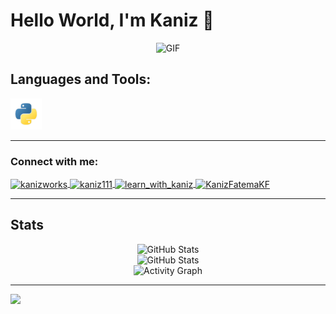 # Hello World, I'm Kaniz 👋

<div align="center">
  <img alt="GIF" src="https://github.com/arsentieva/arsentieva/blob/main/code.gif?raw=true" width="400" height="300" />
</div>

## Languages and Tools:
[<img alt="python" width="50px" src="https://raw.githubusercontent.com/github/explore/80688e429a7d4ef2fca1e82350fe8e3517d3494d/topics/python/python.png" />](https://www.youtube.com/@KanizFatemaKF)

---

### Connect with me:

<p align="left">
  <a href="https://twitter.com/kanizworks" target="_blank">
    <img align="center" src="https://raw.githubusercontent.com/rahuldkjain/github-profile-readme-generator/master/src/images/icons/Social/twitter.svg" alt="kanizworks" height="30" width="40" />
  </a>
  <a href="https://linkedin.com/in/kaniz111" target="_blank">
    <img align="center" src="https://raw.githubusercontent.com/rahuldkjain/github-profile-readme-generator/master/src/images/icons/Social/linked-in-alt.svg" alt="kaniz111" height="30" width="40" />
  </a>
  <a href="https://instagram.com/learn_with_kaniz" target="_blank">
    <img align="center" src="https://raw.githubusercontent.com/rahuldkjain/github-profile-readme-generator/master/src/images/icons/Social/instagram.svg" alt="learn_with_kaniz" height="30" width="40" />
  </a>
  <a href="https://www.youtube.com/@KanizFatemaKF" target="_blank">
    <img align="center" src="https://raw.githubusercontent.com/rahuldkjain/github-profile-readme-generator/master/src/images/icons/Social/youtube.svg" alt="KanizFatemaKF" height="30" width="40" />
  </a>
</p>

---

## Stats

<div align="center">
  <img src="https://github-readme-stats.vercel.app/api?username=kaniz-codes&theme=tokyonight&hide_border=false&include_all_commits=true&count_private=false" alt="GitHub Stats">
  <br/>
  <img src="https://github-readme-stats.vercel.app/api?username=kaniz-codes&theme=tokyonight&hide_border=false&include_all_commits=true&count_private=false" alt="GitHub Stats">
  <br/>
  <img src="https://github-readme-activity-graph.vercel.app/graph?username=kaniz-codes&theme=tokyo-night" alt="Activity Graph">
</div>



---


[![](https://visitcount.itsvg.in/api?id=kaniz-codes&icon=5&color=1)](https://visitcount.itsvg.in)

<!-- Proudly created with GPRM ( https://gprm.itsvg.in ) -->
